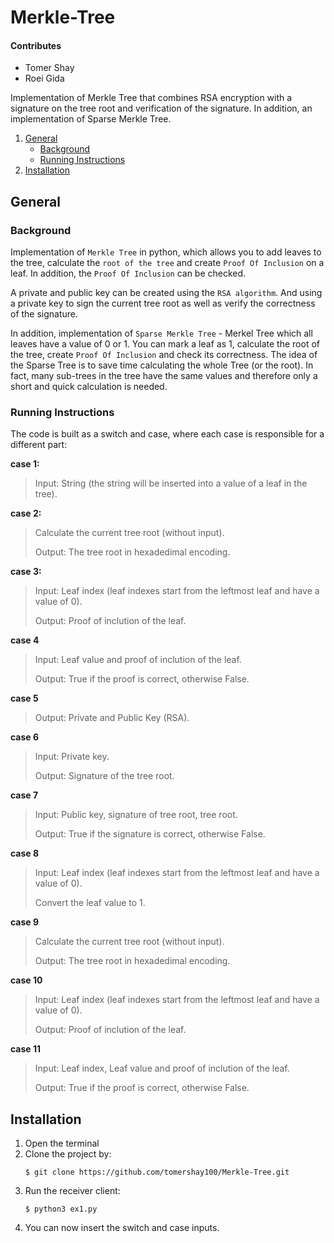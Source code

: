 # Merkle-Tree

#### Contributes

* Tomer Shay
* Roei Gida

Implementation of Merkle Tree that combines RSA encryption with a signature on the tree root and verification of the signature. In addition, an implementation of Sparse Merkle Tree.

1. [General](#General)
    - [Background](#background)
    - [Running Instructions](https://github.com/tomershay100/Merkle-Tree/blob/main/README.md#running-instructions)
3. [Installation](#installation)

## General

### Background
Implementation of ```Merkle Tree``` in python, which allows you to add leaves to the tree, calculate the ```root of the tree``` and create ```Proof Of Inclusion``` on a leaf. In addition, the ```Proof Of Inclusion``` can be checked.

A private and public key can be created using the ```RSA algorithm```. And using a private key to sign the current tree root as well as verify the correctness of the signature.

In addition, implementation of ```Sparse Merkle Tree``` - Merkel Tree which all leaves have a value of 0 or 1. You can mark a leaf as 1, calculate the root of the tree, create ```Proof Of Inclusion``` and check its correctness. The idea of the Sparse Tree is to save time calculating the whole Tree (or the root). In fact, many sub-trees in the tree have the same values and therefore only a short and quick calculation is needed.

### Running Instructions

The code is built as a switch and case, where each case is responsible for a different part:

**case 1:**
> Input: String (the string will be inserted into a value of a leaf in the tree).

**case 2:**
> Calculate the current tree root (without input).
> 
> Output: The tree root in hexadedimal encoding.

**case 3:**
> Input: Leaf index (leaf indexes start from the leftmost leaf and have a value of 0).
> 
> Output: Proof of inclution of the leaf.

**case 4**
> Input: Leaf value and proof of inclution of the leaf.
> 
> Output: True if the proof is correct, otherwise False.

**case 5**
> Output: Private and Public Key (RSA).

**case 6**
> Input: Private key.
> 
> Output: Signature of the tree root.

**case 7**
> Input: Public key, signature of tree root, tree root.
> 
> Output: True if the signature is correct, otherwise False.

**case 8**
> Input: Leaf index (leaf indexes start from the leftmost leaf and have a value of 0).
> 
> Convert the leaf value to 1.

**case 9**
> Calculate the current tree root (without input).
> 
> Output: The tree root in hexadedimal encoding.

**case 10**
> Input: Leaf index (leaf indexes start from the leftmost leaf and have a value of 0).
> 
> Output: Proof of inclution of the leaf.

**case 11**
> Input: Leaf index, Leaf value and proof of inclution of the leaf.
> 
> Output: True if the proof is correct, otherwise False.

## Installation

1. Open the terminal
2. Clone the project by:
	```
	$ git clone https://github.com/tomershay100/Merkle-Tree.git
	```	
3. Run the receiver client:
	```
	$ python3 ex1.py
	 ```
4. You can now insert the switch and case inputs.


